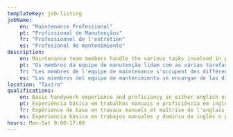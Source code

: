 ```yaml
---
templateKey: job-listing
jobName:
    en: "Maintenance Professional"
    pt: "Profissional de Manutençãos"
    fr: "Professionnel de l'entretien"
    es: "Profesional de mantenimiento"
description: 
    en: Maintenance team members handle the various tasks involved in property maintenance such as pool cleaning, basic electrical fixes, painting and any other similar handy work.
    pt: "Os membros da equipe de manutenção lidam com as várias tarefas envolvidas na manutenção da propriedade, como limpeza de piscinas, reparos elétricos básicos, pintura e qualquer outro trabalho prático semelhante."
    fr: "Les membres de l'équipe de maintenance s'occupent des différentes tâches liées à l'entretien de la propriété telles que le nettoyage de la piscine, les réparations électriques de base, la peinture et tout autre travail pratique similaire."
    es: "Los miembros del equipo de mantenimiento se encargan de las diversas tareas involucradas en el mantenimiento de la propiedad, como la limpieza de la piscina, arreglos eléctricos básicos, pintura y cualquier otro trabajo práctico similar."
location: "Tavira"
qualifications: 
    en: Basic handywork experience and proficiency in either english or portuguese. 
    pt: Experiência básica em trabalhos manuais e proficiência em inglês ou português.
    fr: Expérience de base en travaux manuels et maîtrise de l'anglais ou du portugais.
    es: Experiencia básica en trabajos manuales y dominio de inglés o portugués.
hours: Mon-Sat 9:00-17:00
---
```



